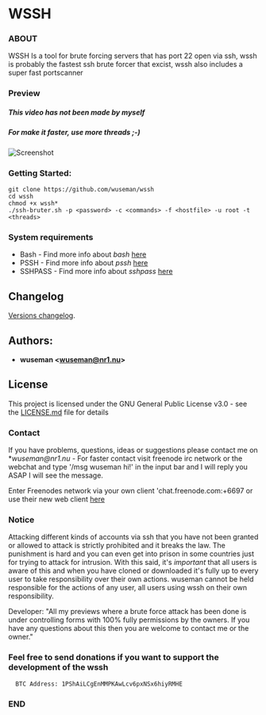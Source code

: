 # WSSH

### ABOUT

WSSH Is a tool for brute forcing servers that has port 22 open via ssh, wssh is probably the fastest ssh brute forcer that excist, wssh also includes a super fast portscanner 

### Preview
##### This video has not been made by myself
##### For make it faster, use more threads ;-)

![Screenshot](.preview/WSSH.gif)

### Getting Started:

    git clone https://github.com/wuseman/wssh
    cd wssh
    chmod +x wssh*
    ./ssh-bruter.sh -p <password> -c <commands> -f <hostfile> -u root -t <threads>
    
### System requirements

- Bash     - Find more info about _bash_ [here](https://www.gnu.org/software/bash/)
- PSSH     - Find more info about _pssh_ [here](http://code.google.com/p/parallel-ssh/)
- SSHPASS  - Find more info about _sshpass_ [here](https://sourceforge.net/projects/sshpass/)

## Changelog

[Versions changelog](CHANGELOG.md).

## Authors: 

* **wuseman <wuseman@nr1.nu\>** 

## License

This project is licensed under the GNU General Public License v3.0 - see the [LICENSE.md](LICENSE.md) file for details

### Contact

  If you have problems, questions, ideas or suggestions please contact me on *_wuseman@nr1.nu_  - For faster contact visit freenode irc network or the webchat and type '/msg wuseman hi!' in the input bar and I will reply you ASAP I will see the message.
  
  Enter Freenodes network via your own client 'chat.freenode.com:+6697 or use their new web client [here](https://webchat.freenode.net/)

### Notice

Attacking different kinds of accounts via ssh that you have not been granted or allowed to attack is strictly prohibited and it breaks the law. The punishment is hard and you can even get into prison in some countries just for trying to attack for intrusion. With this said, it's *important* that all users is aware of this and when you have cloned or downloaded it's fully up to every user to take responsibility over their own actions. wuseman cannot be held responsible for the actions of any user, all users using wssh on their own responsibility. 

Developer: "All my previews where a brute force attack has been done is under controlling forms with 100% fully permissions by the owners. If you have any questions about this then you are welcome to contact me or the owner."

### Feel free to send donations if you want to support the development of the wssh

      BTC Address: 1PShAiLCgEnMMPKAwLcv6pxNSx6hiyRMHE

### END


